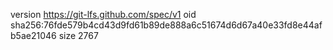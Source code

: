 version https://git-lfs.github.com/spec/v1
oid sha256:76fde579b4cd43d9fd61b89de888a6c51674d6d67a40e33fd8e44afb5ae21046
size 2767
